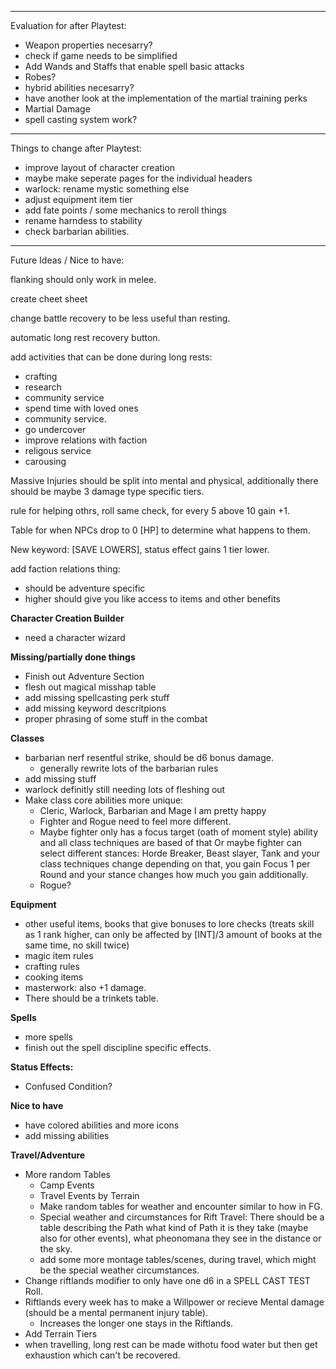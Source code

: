 ___________________________________________________________
Evaluation for after Playtest:

- Weapon properties necesarry?
- check if game needs to be simplified
- Add Wands and Staffs that enable spell basic attacks
- Robes?
- hybrid abilities necesarry?
- have another look at the implementation of the martial training perks
- Martial Damage
- spell casting system work?

____________________________________________________________
Things to change after Playtest:

- improve layout of character creation 
- maybe make seperate pages for the individual headers
- warlock: rename mystic something else
- adjust equipment item tier
- add fate points / some mechanics to reroll things
- rename harndess to stability
- check barbarian abilities.
___________________________________________________________
Future Ideas / Nice to have:

flanking should only work in melee.

create cheet sheet

change battle recovery to be less useful than resting.

automatic long rest recovery button.

add activities that can be done during long rests:
- crafting
- research
- community service
- spend time with loved ones
- community service.
- go undercover
- improve relations with faction
- religous service
- carousing

Massive Injuries should be split into mental and physical, additionally there should be maybe 3 damage type specific tiers.

rule for helping othrs, roll same check, for every 5 above 10 gain +1.

Table for when NPCs drop to 0 [HP] to determine what happens to them.

New keyword: [SAVE LOWERS], status effect gains 1 tier lower.

add faction relations thing: 
- should be adventure specific
- higher should give you like access to items and other benefits

**Character Creation Builder**
- need a character wizard

**Missing/partially done things**
- Finish out Adventure Section
- flesh out magical misshap table
- add missing spellcasting perk stuff
- add missing keyword descritpions
- proper phrasing of some stuff in the combat

**Classes**
- barbarian nerf resentful strike, should be d6 bonus damage.
  - generally rewrite lots of the barbarian rules
- add missing stuff
- warlock definitly still needing lots of fleshing out
- Make class core abilities more unique:
  - Cleric, Warlock, Barbarian and Mage I am pretty happy
  - Fighter and Rogue need to feel more different.
  - Maybe fighter only has a focus target (oath of moment style) ability and all class techniques are based of that Or maybe fighter can select different stances: Horde Breaker, Beast slayer, Tank and your class techniques change depending on that, you gain Focus 1 per Round and your stance changes how much you gain additionally.
  - Rogue?

**Equipment**
- other useful items, books that give bonuses to lore checks (treats skill as 1 rank higher, can only be affected by [INT]/3 amount of books at the same time, no skill twice)
- magic item rules
- crafting rules
- cooking items
- masterwork: also +1 damage.
- There should be a trinkets table.

**Spells**
- more spells
- finish out the spell discipline specific effects.

**Status Effects:**
- Confused Condition?

**Nice to have**
- have colored abilities and more icons
- add missing abilities

**Travel/Adventure**
- More random Tables
  - Camp Events
  - Travel Events by Terrain
  - Make random tables for weather and encounter similar to how in FG.
  - Special weather and circumstances for Rift Travel: There should be a table describing the Path what kind of Path it is they take (maybe also for other events), what pheonomana they see in the distance or the sky.
  - add some more montage tables/scenes, during travel, which might be the special weather circumstances.
- Change riftlands modifier to only have one d6 in a SPELL CAST TEST Roll.
- Riftlands every week has to make a Willpower or recieve Mental damage (should be a mental permanent injury table).
  - Increases the longer one stays in the Riftlands.
- Add Terrain Tiers
- when travelling, long rest can be made withotu food water but then get exhaustion which can't be recovered.